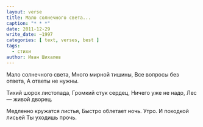```yaml
---
layout: verse
title: Мало солнечного света...
caption: "* * *"
date: 2011-12-29
write_date: ~1997
categories: [ text, verses, best ]
tags:
  - стихи
author: Иван Шихалев
---
```

Мало солнечного света,
Много мирной тишины,
Все вопросы без ответа,
А ответы не нужны.

Тихий шорох листопада,
Громкий стук сердец,
Ничего уже не надо,
Лес — живой дворец.

Медленно кружатся листья,
Быстро облетает ночь.
Утро. И походкой лисьей
Ты уходишь прочь.
